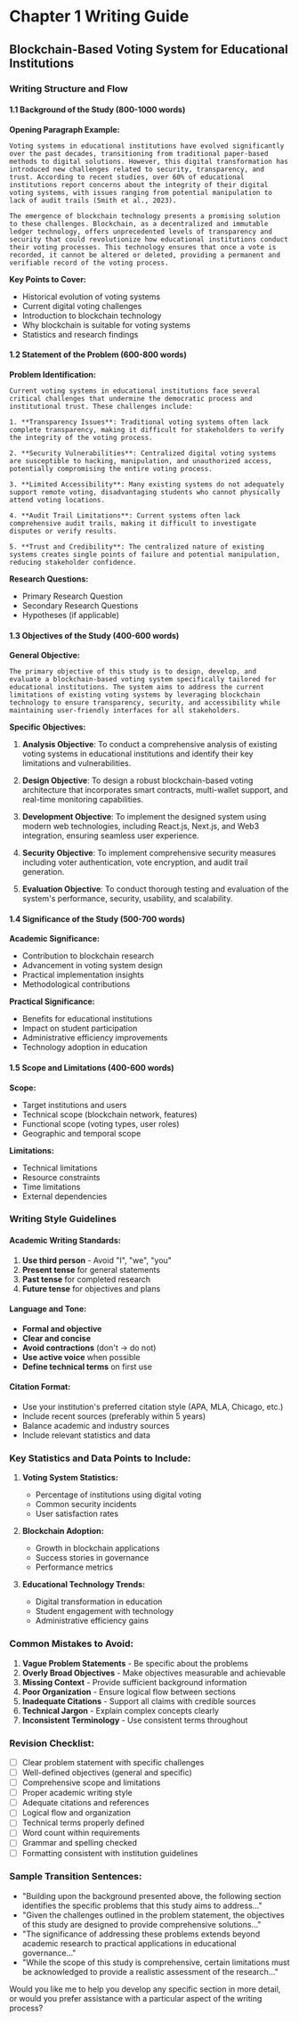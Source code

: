 # Chapter 1 Writing Guide
## Blockchain-Based Voting System for Educational Institutions

### Writing Structure and Flow

#### 1.1 Background of the Study (800-1000 words)

**Opening Paragraph Example:**
```
Voting systems in educational institutions have evolved significantly over the past decades, transitioning from traditional paper-based methods to digital solutions. However, this digital transformation has introduced new challenges related to security, transparency, and trust. According to recent studies, over 60% of educational institutions report concerns about the integrity of their digital voting systems, with issues ranging from potential manipulation to lack of audit trails (Smith et al., 2023).

The emergence of blockchain technology presents a promising solution to these challenges. Blockchain, as a decentralized and immutable ledger technology, offers unprecedented levels of transparency and security that could revolutionize how educational institutions conduct their voting processes. This technology ensures that once a vote is recorded, it cannot be altered or deleted, providing a permanent and verifiable record of the voting process.
```

**Key Points to Cover:**
- Historical evolution of voting systems
- Current digital voting challenges
- Introduction to blockchain technology
- Why blockchain is suitable for voting systems
- Statistics and research findings

#### 1.2 Statement of the Problem (600-800 words)

**Problem Identification:**
```
Current voting systems in educational institutions face several critical challenges that undermine the democratic process and institutional trust. These challenges include:

1. **Transparency Issues**: Traditional voting systems often lack complete transparency, making it difficult for stakeholders to verify the integrity of the voting process.

2. **Security Vulnerabilities**: Centralized digital voting systems are susceptible to hacking, manipulation, and unauthorized access, potentially compromising the entire voting process.

3. **Limited Accessibility**: Many existing systems do not adequately support remote voting, disadvantaging students who cannot physically attend voting locations.

4. **Audit Trail Limitations**: Current systems often lack comprehensive audit trails, making it difficult to investigate disputes or verify results.

5. **Trust and Credibility**: The centralized nature of existing systems creates single points of failure and potential manipulation, reducing stakeholder confidence.
```

**Research Questions:**
- Primary Research Question
- Secondary Research Questions
- Hypotheses (if applicable)

#### 1.3 Objectives of the Study (400-600 words)

**General Objective:**
```
The primary objective of this study is to design, develop, and evaluate a blockchain-based voting system specifically tailored for educational institutions. The system aims to address the current limitations of existing voting systems by leveraging blockchain technology to ensure transparency, security, and accessibility while maintaining user-friendly interfaces for all stakeholders.
```

**Specific Objectives:**
1. **Analysis Objective**: To conduct a comprehensive analysis of existing voting systems in educational institutions and identify their key limitations and vulnerabilities.

2. **Design Objective**: To design a robust blockchain-based voting architecture that incorporates smart contracts, multi-wallet support, and real-time monitoring capabilities.

3. **Development Objective**: To implement the designed system using modern web technologies, including React.js, Next.js, and Web3 integration, ensuring seamless user experience.

4. **Security Objective**: To implement comprehensive security measures including voter authentication, vote encryption, and audit trail generation.

5. **Evaluation Objective**: To conduct thorough testing and evaluation of the system's performance, security, usability, and scalability.

#### 1.4 Significance of the Study (500-700 words)

**Academic Significance:**
- Contribution to blockchain research
- Advancement in voting system design
- Practical implementation insights
- Methodological contributions

**Practical Significance:**
- Benefits for educational institutions
- Impact on student participation
- Administrative efficiency improvements
- Technology adoption in education

#### 1.5 Scope and Limitations (400-600 words)

**Scope:**
- Target institutions and users
- Technical scope (blockchain network, features)
- Functional scope (voting types, user roles)
- Geographic and temporal scope

**Limitations:**
- Technical limitations
- Resource constraints
- Time limitations
- External dependencies

### Writing Style Guidelines

#### Academic Writing Standards:
1. **Use third person** - Avoid "I", "we", "you"
2. **Present tense** for general statements
3. **Past tense** for completed research
4. **Future tense** for objectives and plans

#### Language and Tone:
- **Formal and objective**
- **Clear and concise**
- **Avoid contractions** (don't → do not)
- **Use active voice** when possible
- **Define technical terms** on first use

#### Citation Format:
- Use your institution's preferred citation style (APA, MLA, Chicago, etc.)
- Include recent sources (preferably within 5 years)
- Balance academic and industry sources
- Include relevant statistics and data

### Key Statistics and Data Points to Include:

1. **Voting System Statistics:**
   - Percentage of institutions using digital voting
   - Common security incidents
   - User satisfaction rates

2. **Blockchain Adoption:**
   - Growth in blockchain applications
   - Success stories in governance
   - Performance metrics

3. **Educational Technology Trends:**
   - Digital transformation in education
   - Student engagement with technology
   - Administrative efficiency gains

### Common Mistakes to Avoid:

1. **Vague Problem Statements** - Be specific about the problems
2. **Overly Broad Objectives** - Make objectives measurable and achievable
3. **Missing Context** - Provide sufficient background information
4. **Poor Organization** - Ensure logical flow between sections
5. **Inadequate Citations** - Support all claims with credible sources
6. **Technical Jargon** - Explain complex concepts clearly
7. **Inconsistent Terminology** - Use consistent terms throughout

### Revision Checklist:

- [ ] Clear problem statement with specific challenges
- [ ] Well-defined objectives (general and specific)
- [ ] Comprehensive scope and limitations
- [ ] Proper academic writing style
- [ ] Adequate citations and references
- [ ] Logical flow and organization
- [ ] Technical terms properly defined
- [ ] Word count within requirements
- [ ] Grammar and spelling checked
- [ ] Formatting consistent with institution guidelines

### Sample Transition Sentences:

- "Building upon the background presented above, the following section identifies the specific problems that this study aims to address..."
- "Given the challenges outlined in the problem statement, the objectives of this study are designed to provide comprehensive solutions..."
- "The significance of addressing these problems extends beyond academic research to practical applications in educational governance..."
- "While the scope of this study is comprehensive, certain limitations must be acknowledged to provide a realistic assessment of the research..."

Would you like me to help you develop any specific section in more detail, or would you prefer assistance with a particular aspect of the writing process?
